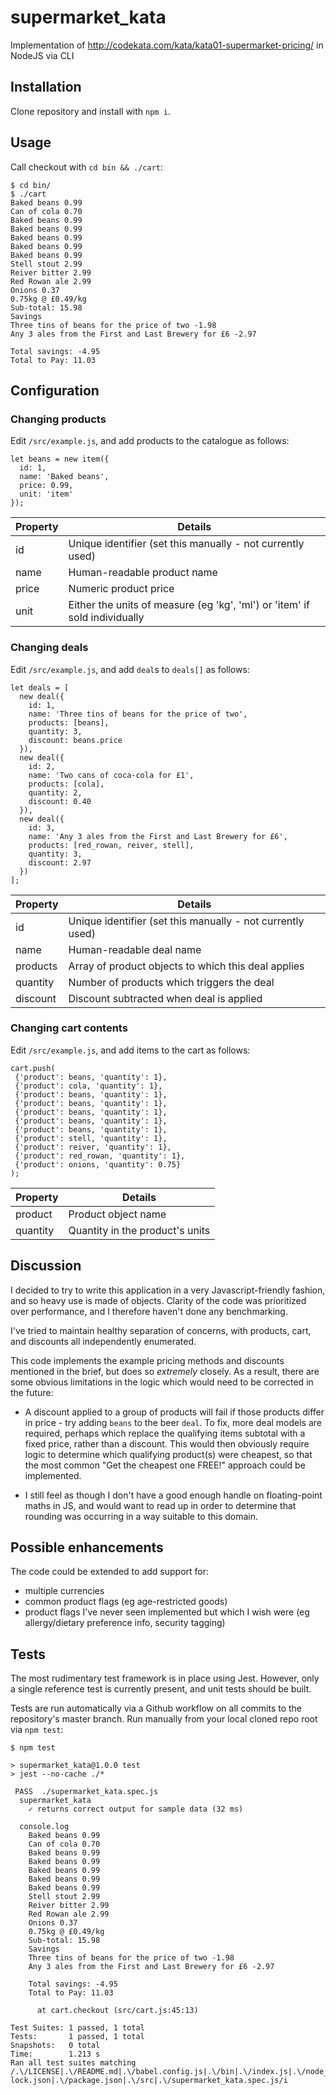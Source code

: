 # supermarket_kata
Implementation of http://codekata.com/kata/kata01-supermarket-pricing/ in NodeJS via CLI

## Installation
Clone repository and install with `npm i`.

## Usage
Call checkout with `cd bin && ./cart`:

```
$ cd bin/
$ ./cart
Baked beans 0.99
Can of cola 0.70
Baked beans 0.99
Baked beans 0.99
Baked beans 0.99
Baked beans 0.99
Baked beans 0.99
Stell stout 2.99
Reiver bitter 2.99
Red Rowan ale 2.99
Onions 0.37
0.75kg @ £0.49/kg
Sub-total: 15.98
Savings
Three tins of beans for the price of two -1.98
Any 3 ales from the First and Last Brewery for £6 -2.97

Total savings: -4.95
Total to Pay: 11.03
```

## Configuration

### Changing products
Edit `/src/example.js`, and add products to the catalogue as follows:

```
let beans = new item({
  id: 1, 
  name: 'Baked beans', 
  price: 0.99,
  unit: 'item'
});
```

| Property | Details |
|----------|---------|
| id | Unique identifier (set this manually - not currently used) |
| name | Human-readable product name |
| price | Numeric product price |
| unit | Either the units of measure (eg 'kg', 'ml') or 'item' if sold individually |

### Changing deals
Edit `/src/example.js`, and add `deal`s to `deals[]` as follows:

```
let deals = [
  new deal({
    id: 1,
    name: 'Three tins of beans for the price of two', 
    products: [beans],
    quantity: 3,
    discount: beans.price
  }),
  new deal({
    id: 2,
    name: 'Two cans of coca-cola for £1', 
    products: [cola],
    quantity: 2,
    discount: 0.40
  }),
  new deal({
    id: 3,
    name: 'Any 3 ales from the First and Last Brewery for £6', 
    products: [red_rowan, reiver, stell],
    quantity: 3,
    discount: 2.97
  })
];
```

| Property | Details |
|----------|---------|
| id | Unique identifier (set this manually - not currently used) |
| name | Human-readable deal name |
| products | Array of product objects to which this deal applies |
| quantity | Number of products which triggers the deal |
| discount | Discount subtracted when deal is applied |

### Changing cart contents
Edit `/src/example.js`, and add items to the cart as follows:

```
cart.push(
 {'product': beans, 'quantity': 1},
 {'product': cola, 'quantity': 1},
 {'product': beans, 'quantity': 1},
 {'product': beans, 'quantity': 1},
 {'product': beans, 'quantity': 1},
 {'product': beans, 'quantity': 1},
 {'product': beans, 'quantity': 1},
 {'product': stell, 'quantity': 1},
 {'product': reiver, 'quantity': 1},
 {'product': red_rowan, 'quantity': 1},
 {'product': onions, 'quantity': 0.75}
);
```

| Property | Details |
|----------|---------|
| product | Product object name |
| quantity | Quantity in the product's units |

## Discussion

I decided to try to write this application in a very Javascript-friendly fashion, 
and so heavy use is made of objects. Clarity of the code was prioritized over 
performance, and I therefore haven't done any benchmarking.

I've tried to maintain healthy separation of concerns, with products, cart, and discounts 
all independently enumerated. 

This code implements the example pricing methods and discounts mentioned in the brief, 
but does so *extremely* closely. As a result, there are some obvious limitations in the 
logic which would need to be corrected in the future:

- A discount applied to a group of products will fail if those products differ in price - 
try adding `beans` to the beer `deal`. To fix, more deal models are required, 
perhaps which replace the qualifying items subtotal with a fixed price, rather than a 
discount. This would then obviously require logic to determine which qualifying product(s) 
were cheapest, so that the most common "Get the cheapest one FREE!" approach could be 
implemented.

- I still feel as though I don't have a good enough handle on floating-point maths in JS, 
and would want to read up in order to determine that rounding was occurring in a way 
suitable to this domain.

## Possible enhancements

The code could be extended to add support for:

- multiple currencies
- common product flags (eg age-restricted goods)
- product flags I've never seen implemented but which I wish were (eg allergy/dietary 
preference info, security tagging)

## Tests

The most rudimentary test framework is in place using Jest. However, only a single 
reference test is currently present, and unit tests should be built.

Tests are run automatically via a Github workflow on all commits to the repository's 
master branch. Run manually from your local cloned repo root via `npm test`:

```
$ npm test

> supermarket_kata@1.0.0 test
> jest --no-cache ./*

 PASS  ./supermarket_kata.spec.js
  supermarket_kata
    ✓ returns correct output for sample data (32 ms)

  console.log
    Baked beans 0.99
    Can of cola 0.70
    Baked beans 0.99
    Baked beans 0.99
    Baked beans 0.99
    Baked beans 0.99
    Baked beans 0.99
    Stell stout 2.99
    Reiver bitter 2.99
    Red Rowan ale 2.99
    Onions 0.37
    0.75kg @ £0.49/kg
    Sub-total: 15.98
    Savings
    Three tins of beans for the price of two -1.98
    Any 3 ales from the First and Last Brewery for £6 -2.97

    Total savings: -4.95
    Total to Pay: 11.03

      at cart.checkout (src/cart.js:45:13)

Test Suites: 1 passed, 1 total
Tests:       1 passed, 1 total
Snapshots:   0 total
Time:        1.213 s
Ran all test suites matching /.\/LICENSE|.\/README.md|.\/babel.config.js|.\/bin|.\/index.js|.\/node_modules|.\/package-lock.json|.\/package.json|.\/src|.\/supermarket_kata.spec.js/i
```

